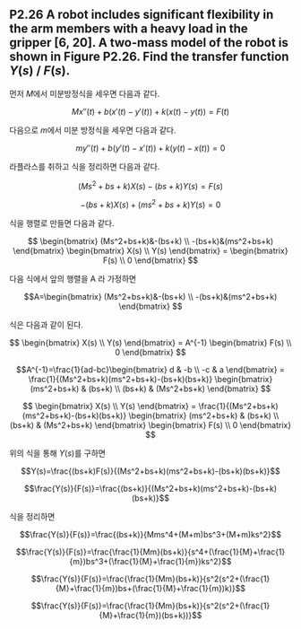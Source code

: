 ## P2.26 A robot includes significant flexibility in the arm members with a heavy load in the gripper [6, 20]. A two-mass model of the robot is shown in Figure P2.26. Find the transfer function $Y(s)$ / $F(s)$.

먼저 $M$에서 미분방정식을 세우면 다음과 같다. 

$$Mx''(t)+b(x'(t)-y'(t))+k(x(t)-y(t))=F(t)$$  

다음으로 $m$에서 미분 방정식을 세우면 다음과 같다.  

$$my''(t)+b(y'(t)-x'(t))+k(y(t)-x(t))=0$$

라플라스를 취하고 식을 정리하면 다음과 같다. 

$$(Ms^2+bs+k)X(s)-(bs+k)Y(s)=F(s)$$

$$-(bs+k)X(s)+(ms^2+bs+k)Y(s)=0$$ 

식을 행렬로 만들면 다음과 같다. 

$$ 
\begin{bmatrix}
(Ms^2+bs+k)&-(bs+k) \\ 
-(bs+k)&(ms^2+bs+k) 
\end{bmatrix}
\begin{bmatrix}
X(s) \\ 
Y(s)
\end{bmatrix} = 
\begin{bmatrix}
F(s) \\ 
0 
\end{bmatrix}
$$

다음 식에서 앞의 행렬을 A 라 가정하면  

$$A=\begin{bmatrix}
(Ms^2+bs+k)&-(bs+k) \\ 
-(bs+k)&(ms^2+bs+k) 
\end{bmatrix}
$$

식은 다음과 같이 된다. 

$$ 
\begin{bmatrix}
X(s) \\ 
Y(s)
\end{bmatrix} = 
A^{-1}
\begin{bmatrix}
F(s) \\ 
0 
\end{bmatrix}
$$

$$A^{-1}=\frac{1}{ad-bc}\begin{bmatrix}
d & -b \\ 
-c & a 
\end{bmatrix} = 
\frac{1}{(Ms^2+bs+k)(ms^2+bs+k)-(bs+k)(bs+k)}
\begin{bmatrix}
(ms^2+bs+k) & (bs+k) \\ 
(bs+k) & (Ms^2+bs+k) 
\end{bmatrix}
$$  

$$
\begin{bmatrix}
X(s) \\ 
Y(s)
\end{bmatrix} = 
\frac{1}{(Ms^2+bs+k)(ms^2+bs+k)-(bs+k)(bs+k)}
\begin{bmatrix}
(ms^2+bs+k) & (bs+k) \\ 
(bs+k) & (Ms^2+bs+k) 
\end{bmatrix}  
\begin{bmatrix}
F(s) \\ 
0 
\end{bmatrix}
$$

위의 식을 통해 $Y(s)$를 구하면 

$$Y(s)=\frac{(bs+k)F(s)}{(Ms^2+bs+k)(ms^2+bs+k)-(bs+k)(bs+k)}$$

$$\frac{Y(s)}{F(s)}=\frac{(bs+k)}{(Ms^2+bs+k)(ms^2+bs+k)-(bs+k)(bs+k)}$$

식을 정리하면  

$$\frac{Y(s)}{F(s)}=\frac{(bs+k)}{Mms^4+(M+m)bs^3+(M+m)ks^2}$$

$$\frac{Y(s)}{F(s)}=\frac{\frac{1}{Mm}(bs+k)}{s^4+(\frac{1}{M}+\frac{1}{m})bs^3+(\frac{1}{M}+\frac{1}{m})ks^2}$$

$$\frac{Y(s)}{F(s)}=\frac{\frac{1}{Mm}(bs+k)}{s^2(s^2+(\frac{1}{M}+\frac{1}{m})bs+(\frac{1}{M}+\frac{1}{m})k)}$$

$$\frac{Y(s)}{F(s)}=\frac{\frac{1}{Mm}(bs+k)}{s^2(s^2+(\frac{1}{M}+\frac{1}{m})(bs+k))}$$
